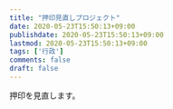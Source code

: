 ```yaml
---
title: "押印見直しプロジェクト"
date: 2020-05-23T15:50:13+09:00
publishdate: 2020-05-23T15:50:13+09:00
lastmod: 2020-05-23T15:50:13+09:00
tags: ['行政']
comments: false
draft: false
---
```


押印を見直します。
